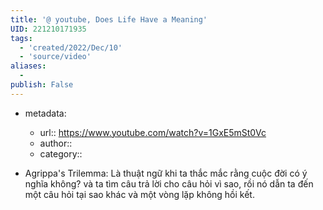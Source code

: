 ```yaml
---
title: '@ youtube, Does Life Have a Meaning'
UID: 221210171935
tags:
  - 'created/2022/Dec/10'
  - 'source/video'
aliases:
  - 
publish: False
---
```

- metadata:
	- url:: https://www.youtube.com/watch?v=1GxE5mSt0Vc
	- author::
	- category::


- Agrippa's Trilemma: Là thuật ngữ khi ta thắc mắc rằng cuộc đời có ý nghĩa không? và ta tìm câu trả lời cho câu hỏi vì sao, rồi nó dẫn ta đến một câu hỏi tại sao khác và một vòng lặp không hồi kết.
